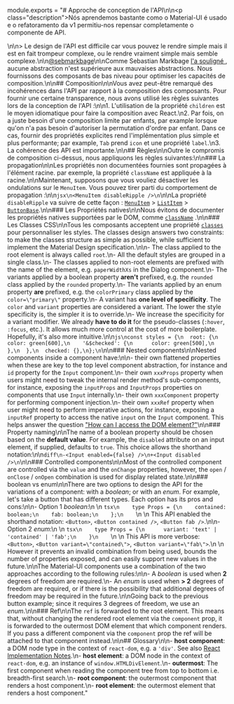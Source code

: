 module.exports = "# Approche de conception de l'API\n\n<p class=\"description\">Nós aprendemos bastante como o Material-UI é usado e o refatoramento da v1 permitiu-nos repensar completamente o componente de API.</p>\n\n> Le design de l'API est difficile car vous pouvez le rendre simple mais il est en fait trompeur complexe, ou le rendre vraiment simple mais semble complexe.\n\n[@sebmarkbage](https://twitter.com/sebmarkbage/status/728433349337841665)\n\nComme Sebastian Markbage [ l'a souligné ](https://2014.jsconf.eu/speakers/sebastian-markbage-minimal-api-surface-area-learning-patterns-instead-of-frameworks.html) , aucune abstraction n'est supérieure aux mauvaises abstractions. Nous fournissons des composants de bas niveau pour optimiser les capacités de composition.\n\n## Composition\n\nVous avez peut-être remarqué des incohérences dans l'API par rapport à la composition des composants. Pour fournir une certaine transparence, nous avons utilisé les règles suivantes lors de la conception de l'API :\n\n1. L'utilisation de la propriété `children` est le moyen idiomatique pour faire la composition avec React.\n2. Par fois, on a juste besoin d'une composition limite par enfants, par example lorsque qu'on n'a pas besoin d'autoriser la permutation d'ordre par enfant. Dans ce cas, fournir des propriétés explicites rend l'implémentation plus simple et plus performante; par example, `Tab` prend `icon` et une propriété `label`.\n3. La cohérence des API est importante.\n\n## Règles\n\nOutre le compromis de composition ci-dessus, nous appliquons les règles suivantes:\n\n### La propagation\n\nLes propriétés non documentées fournies sont propagées à l'élément racine. par exemple, la propriété ` className ` est appliquée à la racine.\n\nMaintenant, supposons que vous vouliez désactiver les ondulations sur le `MenuItem`. Vous pouvez tirer parti du comportement de propagation :\n\n```jsx\n<MenuItem disableRipple />\n```\n\nLa propriété `disableRipple` va suivre de cette façon : [`MenuItem`](/api/menu-item/) > [`ListItem`](/api/list-item/) > [`ButtonBase`](/api/button-base/).\n\n### Les Propriétés natives\n\nNous évitons de documenter les propriétés natives supportées par le DOM, comme [` className `](/customization/components/#overriding-styles-with-class-names) .\n\n### Les Classes CSS\n\nTous les composants acceptent une propriété [` classes `](/customization/components/#overriding-styles-with-classes) pour personnaliser les styles. The classes design answers two constraints: to make the classes structure as simple as possible, while sufficient to implement the Material Design specification.\n\n- The class applied to the root element is always called `root`.\n- All the default styles are grouped in a single class.\n- The classes applied to non-root elements are prefixed with the name of the element, e.g. `paperWidthXs` in the Dialog component.\n- The variants applied by a boolean property **aren't** prefixed, e.g. the `rounded` class applied by the `rounded` property.\n- The variants applied by an enum property **are** prefixed, e.g. the `colorPrimary` class applied by the `color=\"primary\"` property.\n- A variant has **one level of specificity**. The `color` and `variant` properties are considered a variant. The lower the style specificity is, the simpler it is to override.\n- We increase the specificity for a variant modifier. We already **have to do it** for the pseudo-classes (`:hover`, `:focus`, etc.). It allows much more control at the cost of more boilerplate. Hopefully, it's also more intuitive.\n\n```js\nconst styles = {\n  root: {\n    color: green[600],\n    '&$checked': {\n      color: green[500],\n    },\n  },\n  checked: {},\n};\n```\n\n### Nested components\n\nNested components inside a component have:\n\n- their own flattened properties when these are key to the top level component abstraction, for instance and `id` property for the `Input` component.\n- their own `xxxProps` property when users might need to tweak the internal render method's sub-components, for instance, exposing the `inputProps` and `InputProps` properties on components that use `Input` internally.\n- their own `xxxComponent` property for performing component injection.\n- their own `xxxRef` property when user might need to perform imperative actions, for instance, exposing a `inputRef` property to access the native `input` on the `Input` component. This helps answer the question [\"How can I access the DOM element?\"](/getting-started/faq/#how-can-i-access-the-dom-element)\n\n### Property naming\n\nThe name of a boolean property should be chosen based on the **default value**. For example, the `disabled` attribute on an input element, if supplied, defaults to `true`. This choice allows the shorthand notation:\n\n```diff\n-<Input enabled={false} />\n+<Input disabled />\n```\n\n### Controlled components\n\nMost of the controlled component are controlled via the `value` and the `onChange` properties, however, the `open` / `onClose` / `onOpen` combination is used for display related state.\n\n### boolean vs enum\n\nThere are two options to design the API for the variations of a component: with a *boolean*; or with an *enum*. For example, let's take a button that has different types. Each option has its pros and cons:\n\n- Option 1 *boolean*:\n    \n    ```tsx\n    type Props = {\n    contained: boolean;\n    fab: boolean;\n    };\n    ```\n    \n    This API enabled the shorthand notation: `<Button>`, `<Button contained />`, `<Button fab />`.\n\n- Option 2 *enum*:\n    \n    ```tsx\n    type Props = {\n      variant: 'text' | 'contained' | 'fab';\n    }\n    ```\n    \n    This API is more verbose: `<Button>`, `<Button variant=\"contained\">`, `<Button variant=\"fab\">`.\n    \n    However it prevents an invalid combination from being used, bounds the number of properties exposed, and can easily support new values in the future.\n\nThe Material-UI components use a combination of the two approaches according to the following rules:\n\n- A *boolean* is used when **2** degrees of freedom are required.\n- An *enum* is used when **> 2** degrees of freedom are required, or if there is the possibility that additional degrees of freedom may be required in the future.\n\nGoing back to the previous button example; since it requires 3 degrees of freedom, we use an *enum*.\n\n### Ref\n\nThe `ref` is forwarded to the root element. This means that, without changing the rendered root element via the `component` prop, it is forwarded to the outermost DOM element that which component renders. If you pass a different component via the `component` prop the ref will be attached to that component instead.\n\n## Glossary\n\n- **host component**: a DOM node type in the context of `react-dom`, e.g. a `'div'`. See also [React Implementation Notes](https://reactjs.org/docs/implementation-notes.html#mounting-host-elements).\n- **host element**: a DOM node in the context of `react-dom`, e.g. an instance of `window.HTMLDivElement`.\n- **outermost**: The first component when reading the component tree from top to bottom i.e. breadth-first search.\n- **root component**: the outermost component that renders a host component.\n- **root element**: the outermost element that renders a host component."